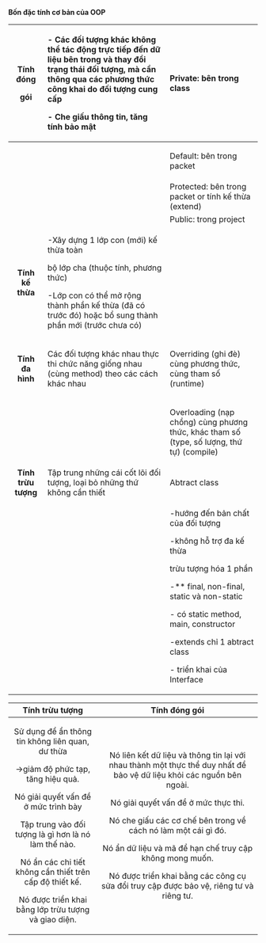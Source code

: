 ﻿**Bốn đặc tính cơ bản của OOP**

|<p>**Tính<br>đóng**</p><p>**gói**</p>|<p>- Các đối tượng khác không thể tác động trực tiếp đến dữ liệu bên trong và thay đổi trạng thái đối tượng, mà cần thông qua các phương thức công khai do đối tượng cung cấp</p><p></p><p>- Che giấu thông tin, tăng tính bảo mật</p><p></p>|Private: bên trong class|
| :-: | :- | :- |
|||<p>Default: bên trong packet</p><p></p>|
|||Protected: bên trong packet or tính kế thừa (extend)|
|||Public: trong project|
|**Tính kế thừa**|<p>-Xây dựng 1 lớp con (mới) kế thừa toàn </p><p>bộ lớp cha (thuộc tính, phương thức)</p><p></p><p>-Lớp con có thể mở rộng thành phần kế thừa (đã có trước đó) hoặc bổ sung thành phần mới (trước chưa có)</p><p></p>||
|**Tính đa hình**|<p>Các đối tượng khác nhau thực thi chức năng giống nhau (cùng method) theo các cách khác nhau</p><p></p>|<p>Overriding (ghi đè) cùng phương thức, cùng tham số (runtime)</p><p></p>|
|||<p>Overloading (nạp chồng) cùng phương thức, khác tham số (type, số lượng, thứ tự) (compile)</p><p></p>|
|**Tính trừu tượng**|Tập trung những cái cốt lõi đối tượng, loại bỏ những thứ không cần thiết|Abtract class|Interface|
|||<p>-hướng đến bản chất của đối tượng</p><p></p><p>-không hỗ trợ đa kế thừa</p><p>trừu tượng hóa 1 phần</p><p></p><p>-** final, non-final, static và non-static</p><p>- có static method, main, constructor</p><p>-extends chỉ 1 abtract class</p><p></p><p>- triển khai của Interface</p>|<p>-hướng đến hành động của đối tượng</p><p></p><p>-hỗ trợ đa kế thừa</p><p>trừu tượng hóa hoàn toàn</p><p></p><p></p><p>-mặc định static,final, </p><p></p><p>- không có</p><p></p><p>- implement có thể nhiều interface</p><p>- không triển khai của Interface</p>|


|**Tính trừu tượng**|**Tính đóng gói**|
| :-: | :-: |
|<p>Sử dụng để ẩn thông tin không liên quan, dư thừa</p><p>->giảm độ phức tạp, tăng hiệu quả.</p><p></p><p></p><p>Nó giải quyết vấn đề ở mức trình bày</p><p></p><p>Tập trung vào đối tượng là gì hơn là nó làm thế nào.</p><p></p><p></p><p>Nó ẩn các chi tiết không cần thiết trên cấp độ thiết kế.</p><p></p><p>Nó được triển khai bằng lớp trừu tượng và giao diện.</p>|<p>Nó liên kết dữ liệu và thông tin lại với nhau thành một thực thể duy nhất để bảo vệ dữ liệu khỏi các nguồn bên ngoài.</p><p></p><p>Nó giải quyết vấn đề ở mức thực thi.</p><p></p><p>Nó che giấu các cơ chế bên trong về cách nó làm một cái gì đó.</p><p></p><p>Nó ẩn dữ liệu và mã để hạn chế truy cập không mong muốn.</p><p></p><p>Nó được triển khai bằng các công cụ sửa đổi truy cập được bảo vệ, riêng tư và riêng tư.</p>|

